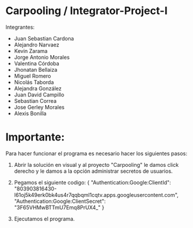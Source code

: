 # Carpooling / Integrator-Project-I

Integrantes:
- Juan Sebastian Cardona
- Alejandro Narvaez
- Kevin Zarama
- Jorge Antonio Morales
- Valentina Córdoba
- Jhonatan Bellaiza
- Miguel Romero
- Nicolás Taborda
- Alejandra González
- Juan David Campillo
- Sebastian Correa
- Jose Gerley Morales
- Alexis Bonilla

# Importante:
Para hacer funcionar el programa es necesario hacer los siguientes pasos:
1. Abrir la solución en visual y al proyecto "Carpooling" le damos click derecho y le damos a la opción administrar secretos de usuarios.

2. Pegamos el siguiente codigo:
{
  "Authentication:Google:ClientId": "803903816430-l61oj5k49erk0bk4us4r7qqbqml1cqtv.apps.googleusercontent.com",
  "Authentication:Google:ClientSecret": "3F65VHMwBTTmU7Emq8PrUX4_"
}

3. Ejecutamos el programa.
